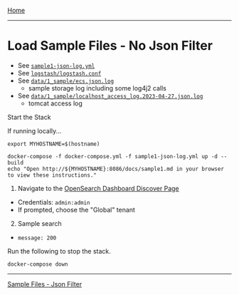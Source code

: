 [Home](../README.md)

---

# Load Sample Files - No Json Filter

- See [`sample1-json-log.yml`](../sample1-json-log.yml)
- See [`logstash/logstash.conf`](../logstash/logstash.conf)
- See [`data/1_sample/ecs.json.log`](../data/1_sample/ecs.json.log)
  - sample storage log including some log4j2 calls
- See [`data/1_sample/localhost_access_log.2023-04-27.json.log`](../data/1_sample/localhost_access_log.2023-04-27.json.log)
  - tomcat access log

Start the Stack

If running locally...
```
export MYHOSTNAME=$(hostname)
```

```
docker-compose -f docker-compose.yml -f sample1-json-log.yml up -d --build
echo "Open http://${MYHOSTNAME}:8086/docs/sample1.md in your browser to view these instructions."

```

1. Navigate to the [OpenSearch Dashboard Discover Page](http://{{MYHOSTNAME}}:8094/app/discover)
  - Credentials: `admin:admin`
  - If prompted, choose the "Global" tenant
2. Sample search
  - `message: 200`

Run the following to stop the stack.

```
docker-compose down
```

---
[Sample Files - Json Filter](sample1_with_json.md)